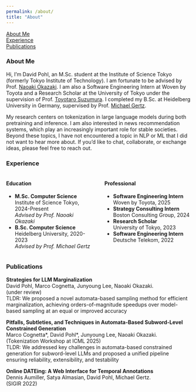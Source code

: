 ```yaml
---
permalink: /about/
title: "About"
---
```


[About Me](#aboutme)\
[Experience](#experience)\
[Publications](#publications)


### About Me
Hi, I’m David Pohl, an M.Sc. student at the Institute of Science Tokyo (formerly Tokyo Institute of Technology). I am fortunate to be advised by Prof. [Naoaki Okazaki](https://www.chokkan.org/index.en.html). I am also a Software Engineering Intern at Woven by Toyota and a Research Scholar at the University of Tokyo under the supervision of Prof. [Toyotaro Suzumura](https://sites.google.com/view/toyolab/suzumura-1).
I completed my B.Sc. at Heidelberg University in Germany, supervised by Prof. [Michael Gertz](https://ds.ifi.uni-heidelberg.de/team/gertz/).

My research centers on tokenization in large language models during both pretraining and inference. I am also interested in news recommendation systems, which play an increasingly important role for stable societies.
Beyond these topics, I have not encountered a topic in NLP or ML that I did not want to hear more about. If you’d like to chat, collaborate, or exchange ideas, please feel free to reach out.



### Experience
<div style="display: grid; grid-template-columns: 1fr 1fr; gap: 2rem;">
  <div>
    <h4>Education</h4>
    <ul>
      <li>
        <strong>M.Sc. Computer Science</strong><br>
        Institute of Science Tokyo, 2024-Present<br>
        <em>Advised by Prof. Naoaki Okazaki</em>
      </li>
      <li>
        <strong>B.Sc. Computer Science</strong><br>
        Heidelberg University, 2020-2023<br>
        <em>Advised by Prof. Michael Gertz</em>
      </li>
    </ul>
  </div>
  <div>
    <h4>Professional</h4>
    <ul>
      <li>
        <strong>Software Engineering Intern</strong><br>
        Woven by Toyota, 2025
      </li>
      <li>
        <strong>Strategy Consulting Intern</strong><br>
        Boston Consulting Group, 2024
      </li>
      <li>
        <strong>Research Scholar</strong><br>
        University of Tokyo, 2023<br>
      </li>
      <li>
        <strong>Software Engineering Intern</strong><br>
        Deutsche Telekom, 2022<br>
      </li>
    </ul>
  </div>
</div>

### Publications

**Strategies for LLM Marginalization**\
David Pohl, Marco Cognetta, Junyoung Lee, Naoaki Okazaki.\
(under review)\
TLDR: We proposed a novel automata-based sampling method for efficient marginalization, achieving orders-of-magnitude speedups over model-based sampling at an equal or improved accuracy

**Pitfalls, Subtleties, and Techniques in Automata-Based Subword-Level Constrained Generation**\
Marco Cognetta*, David Pohl*, Junyoung Lee, Naoaki Okazaki.\
(Tokenization Workshop at ICML 2025)\
TLDR: We addressed key challenges in automata-based constrained generation for subword-level LLMs and proposed a unified pipeline ensuring reliability, extensibility, and testability

**Online DATEing: A Web Interface for Temporal Annotations**\
Dennis Aumiller, Satya Almasian, David Pohl, Michael Gertz.\
(SIGIR 2022)
